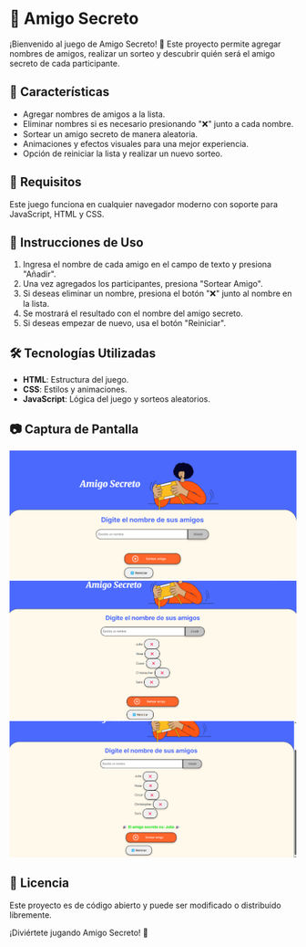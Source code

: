 # 🎁 Amigo Secreto

¡Bienvenido al juego de Amigo Secreto! 🎉 Este proyecto permite agregar nombres de amigos, realizar un sorteo y descubrir quién será el amigo secreto de cada participante.

## 🚀 Características
- Agregar nombres de amigos a la lista.
- Eliminar nombres si es necesario presionando "❌" junto a cada nombre.
- Sortear un amigo secreto de manera aleatoria.
- Animaciones y efectos visuales para una mejor experiencia.
- Opción de reiniciar la lista y realizar un nuevo sorteo.

## 📜 Requisitos
Este juego funciona en cualquier navegador moderno con soporte para JavaScript, HTML y CSS.

## 📌 Instrucciones de Uso
1. Ingresa el nombre de cada amigo en el campo de texto y presiona "Añadir".
2. Una vez agregados los participantes, presiona "Sortear Amigo".
3. Si deseas eliminar un nombre, presiona el botón "❌" junto al nombre en la lista.
4. Se mostrará el resultado con el nombre del amigo secreto.
5. Si deseas empezar de nuevo, usa el botón "Reiniciar".

## 🛠️ Tecnologías Utilizadas
- **HTML**: Estructura del juego.
- **CSS**: Estilos y animaciones.
- **JavaScript**: Lógica del juego y sorteos aleatorios.

## 📷 Captura de Pantalla
![Bienvenida al juego](./assets/inicio.png)
![Ingreso de nombres](./assets/ingresar_amigos.png)
![Sorteo de nombres](./assets/amigo_secreto.png)

## 📜 Licencia
Este proyecto es de código abierto y puede ser modificado o distribuido libremente.

¡Diviértete jugando Amigo Secreto! 🎊
